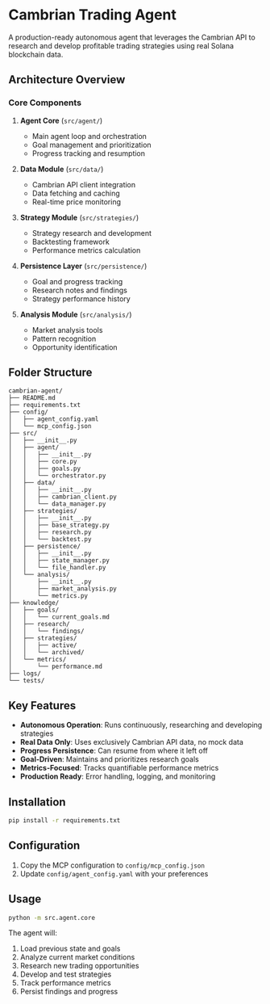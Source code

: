 # Cambrian Trading Agent

A production-ready autonomous agent that leverages the Cambrian API to research and develop profitable trading strategies using real Solana blockchain data.

## Architecture Overview

### Core Components

1. **Agent Core** (`src/agent/`)
   - Main agent loop and orchestration
   - Goal management and prioritization
   - Progress tracking and resumption

2. **Data Module** (`src/data/`)
   - Cambrian API client integration
   - Data fetching and caching
   - Real-time price monitoring

3. **Strategy Module** (`src/strategies/`)
   - Strategy research and development
   - Backtesting framework
   - Performance metrics calculation

4. **Persistence Layer** (`src/persistence/`)
   - Goal and progress tracking
   - Research notes and findings
   - Strategy performance history

5. **Analysis Module** (`src/analysis/`)
   - Market analysis tools
   - Pattern recognition
   - Opportunity identification

## Folder Structure

```
cambrian-agent/
├── README.md
├── requirements.txt
├── config/
│   ├── agent_config.yaml
│   └── mcp_config.json
├── src/
│   ├── __init__.py
│   ├── agent/
│   │   ├── __init__.py
│   │   ├── core.py
│   │   ├── goals.py
│   │   └── orchestrator.py
│   ├── data/
│   │   ├── __init__.py
│   │   ├── cambrian_client.py
│   │   └── data_manager.py
│   ├── strategies/
│   │   ├── __init__.py
│   │   ├── base_strategy.py
│   │   ├── research.py
│   │   └── backtest.py
│   ├── persistence/
│   │   ├── __init__.py
│   │   ├── state_manager.py
│   │   └── file_handler.py
│   └── analysis/
│       ├── __init__.py
│       ├── market_analysis.py
│       └── metrics.py
├── knowledge/
│   ├── goals/
│   │   └── current_goals.md
│   ├── research/
│   │   └── findings/
│   ├── strategies/
│   │   ├── active/
│   │   └── archived/
│   └── metrics/
│       └── performance.md
├── logs/
└── tests/
```

## Key Features

- **Autonomous Operation**: Runs continuously, researching and developing strategies
- **Real Data Only**: Uses exclusively Cambrian API data, no mock data
- **Progress Persistence**: Can resume from where it left off
- **Goal-Driven**: Maintains and prioritizes research goals
- **Metrics-Focused**: Tracks quantifiable performance metrics
- **Production Ready**: Error handling, logging, and monitoring

## Installation

```bash
pip install -r requirements.txt
```

## Configuration

1. Copy the MCP configuration to `config/mcp_config.json`
2. Update `config/agent_config.yaml` with your preferences

## Usage

```bash
python -m src.agent.core
```

The agent will:
1. Load previous state and goals
2. Analyze current market conditions
3. Research new trading opportunities
4. Develop and test strategies
5. Track performance metrics
6. Persist findings and progress
